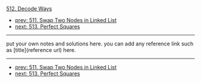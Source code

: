 [512. Decode Ways](http://www.lintcode.com/problem/decode-ways)

- [prev: 511. Swap Two Nodes in Linked List](511-swap-two-nodes-in-linked-list.md)
- [next: 513. Perfect Squares](513-perfect-squares.md)

---

put your own notes and solutions here.
you can add any reference link such as [title](reference url) here.

---

- [prev: 511. Swap Two Nodes in Linked List](511-swap-two-nodes-in-linked-list.md)
- [next: 513. Perfect Squares](513-perfect-squares.md)
